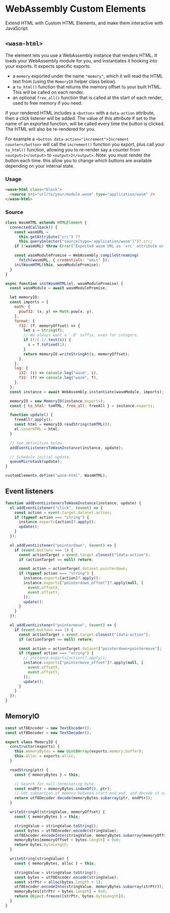 # WebAssembly Custom Elements

Extend HTML with Custom HTML Elements, and make them interactive with JavaScript.

## `<wasm-html>`

The element lets you use a WebAssembly instance that renders HTML. It loads your WebAssembly module for you, and instantiates it hooking into your exports. It expects specific exports:

- a `memory` exported under the name `"memory"`, which it will read the HTML text from (using the `MemoryIO` helper class below).
- a `to_html()` function that returns the memory offset to your built HTML. This will be called on each render.
- an optional `free_all()` function that is called at the start of each render, used to free memory if you need.

If your rendered HTML includes a `<button>` with a `data-action` attribute, then a click listener will be added. The value of this attribute if set to the name of an exported function, will be called every time the button is clicked. The HTML will also be re-rendered for you.

For example a `<button data-action="increment">Increment counter</button>` will call the `increment()` function you export, plus call your `to_html()` function, allowing you to re-render say a counter from `<output>1</output>` to `<output>2</output>`. Note: you must render the button each time: this allow you to change which buttons are available depending on your internal state.

### Usage

```html
<wasm-html class="block">
  <source src="url/to/your/module.wasm" type="application/wasm" />
</wasm-html>
```

### Source

```js
class WasmHTML extends HTMLElement {
  connectedCallback() {
    const wasmURL =
      this.getAttribute("src") ??
      this.querySelector("source[type='application/wasm']")?.src;
    if (!wasmURL) throw Error("Expected wasm URL as 'src' attribute or child <source>");

    const wasmModulePromise = WebAssembly.compileStreaming(
      fetch(wasmURL, { credentials: "omit" });
    initWasmHTML(this, wasmModulePromise);
  }
}

async function initWasmHTML(el, wasmModulePromise) {
  const wasmModule = await wasmModulePromise;

  let memoryIO;
  const imports = {
    math: {
      powf32: (x, y) => Math.pow(x, y),
    },
    format: {
      f32: (f, memoryOffset) => {
        let s = String(f);
        // We always want a `.0` suffix, even for integers.
        if (!/[.]/.test(s)) {
          s = f.toFixed(1);
        }
        return memoryIO.writeStringAt(s, memoryOffset);
      },
    },
    log: {
      i32: (i) => console.log("wasm", i),
      f32: (f) => console.log("wasm", f),
    },
  };
  const instance = await WebAssembly.instantiate(wasmModule, imports);

  memoryIO = new MemoryIO(instance.exports);
  const { to_html: toHTML, free_all: freeAll } = instance.exports;

  function update() {
    freeAll?.apply();
    const html = memoryIO.readString(toHTML());
    el.innerHTML = html;
  }

  // See definition below.
  addEventListenersToWasmInstance(instance, update);

  // Schedule initial update.
  queueMicrotask(update);
}

customElements.define("wasm-html", WasmHTML);
```

## Event listeners

```js
function addEventListenersToWasmInstance(instance, update) {
  el.addEventListener("click", (event) => {
    const action = event.target.dataset.action;
    if (typeof action === "string") {
      instance.exports[action]?.apply();
      update();
    }
  });

  el.addEventListener("pointerdown", (event) => {
    if (event.buttons === 1) {
      const actionTarget = event.target.closest("[data-action");
      if (actionTarget == null) return;

      const action = actionTarget.dataset.pointerdown;
      if (typeof action === "string") {
        instance.exports[action]?.apply();
        instance.exports["pointerdown_offset"]?.apply(null, [
          event.offsetX,
          event.offsetY,
        ]);
        update();
      }
    }
  });

  el.addEventListener("pointermove", (event) => {
    if (event.buttons === 1) {
      const actionTarget = event.target.closest("[data-action");
      if (actionTarget == null) return;

      const action = actionTarget.dataset["pointerdown+pointermove"];
      if (typeof action === "string") {
        // instance.exports[action]?.apply();
        instance.exports["pointermove_offset"]?.apply(null, [
          event.offsetX,
          event.offsetY,
        ]);
        update();
      }
    }
  });
}
```

## MemoryIO

```js
const utf8Encoder = new TextEncoder();
const utf8Decoder = new TextDecoder();

export class MemoryIO {
  constructor(exports) {
    this.memoryBytes = new Uint8Array(exports.memory.buffer);
    this.alloc = exports.alloc;
  }

  readString(ptr) {
    const { memoryBytes } = this;

    // Search for null-terminating byte.
    const endPtr = memoryBytes.indexOf(0, ptr);
    // Get subsection of memory between start and end, and decode it as UTF-8.
    return utf8Decoder.decode(memoryBytes.subarray(ptr, endPtr));
  }

  writeStringAt(stringValue, memoryOffset) {
    const { memoryBytes } = this;

    stringValue = stringValue.toString();
    const bytes = utf8Encoder.encode(stringValue);
    utf8Encoder.encodeInto(stringValue, memoryBytes.subarray(memoryOffset));
    memoryBytes[memoryOffset + bytes.length] = 0x0;
    return bytes.byteLength;
  }

  writeString(stringValue) {
    const { memoryBytes, alloc } = this;

    stringValue = stringValue.toString();
    const bytes = utf8Encoder.encode(stringValue);
    const strPtr = alloc(bytes.length + 1);
    utf8Encoder.encodeInto(stringValue, memoryBytes.subarray(strPtr));
    memoryBytes[strPtr + bytes.length] = 0x0;
    return Object.freeze([strPtr, bytes.byteLength]);
  }
}
```
